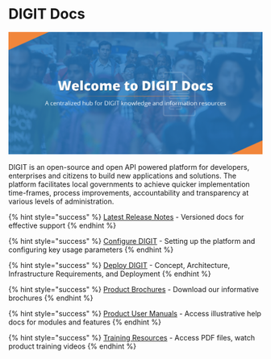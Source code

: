 # DIGIT Docs

![](.gitbook/assets/egov-docs-01.png)

DIGIT is an open-source and open API powered platform for developers, enterprises and citizens to build new applications and solutions. The platform facilitates local governments to achieve quicker implementation time-frames, process improvements, accountability and transparency at various levels of administration.

{% hint style="success" %}
[Latest Release Notes](modules-features/release-notes/) - Versioned docs for effective support
{% endhint %}

{% hint style="success" %}
[Configure DIGIT](install-digit/) - Setting up the platform and configuring key usage parameters
{% endhint %}

{% hint style="success" %}
[Deploy DIGIT](setup-digit/) - Concept, Architecture, Infrastructure Requirements, and Deployment 
{% endhint %}

{% hint style="success" %}
[Product Brochures](modules-features/product-brochures.md) - Download our informative brochures
{% endhint %}

{% hint style="success" %}
[Product User Manuals](modules-features/user-guides/) - Access illustrative help docs for modules and features
{% endhint %}

{% hint style="success" %}
[Training Resources](training-and-demo/) - Access PDF files, watch product training videos
{% endhint %}

